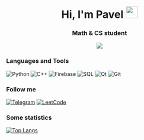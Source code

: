 <h1 align="center">Hi, I'm Pavel 
    <img src="https://github.com/blackcater/blackcater/raw/main/images/Hi.gif" height="32"/>
</h1>
<h3 align="center">Math & CS student</h3>

<div align="center">
    <img src="https://media1.giphy.com/media/v1.Y2lkPTc5MGI3NjExODI1NzBqeXU5bnRmdWw2eDh3Y2gzdGZjaHVuMzE3M2RjcHQ3bDdociZlcD12MV9pbnRlcm5hbF9naWZfYnlfaWQmY3Q9Zw/bJ4TVNYNUympPgcpem/giphy.webp" />
</div>

### Languages and Tools
![Python](https://img.shields.io/badge/-python-090909?style=for-the-badge&logo=python&logoColor=ff073a)
![C++](https://img.shields.io/badge/-C++-090909?style=for-the-badge&logo=C%2b%2b&logoColor=0000CD)
![Firebase](https://img.shields.io/badge/-firebase-090909?style=for-the-badge&logo=firebase&logoColor=F0E68C)
![SQL](https://img.shields.io/badge/-sql-090909?style=for-the-badge&logo=sqlite&logoColor=00FFFF)
![Qt](https://img.shields.io/badge/-qt-090909?style=for-the-badge&logo=qt&logoColor=00FF00)
![Git](https://img.shields.io/badge/-git-090909?style=for-the-badge&logo=git&logoColor=FF8C00)


### Follow me
[![Telegram](https://img.shields.io/badge/-telegram-090909?style=for-the-badge&logo=telegram)](https://t.me/Nep_pasha/)
[![LeetCode](https://img.shields.io/badge/-leetcode-090909?style=for-the-badge&logo=leetcode)](https://leetcode.com/u/GNU_nan0_machine_s0n/)


### Some statistics
[![Top Langs](https://github-readme-stats.vercel.app/api/top-langs/?username=nepavellab)](https://github.com/anuraghazra/github-readme-stats)
